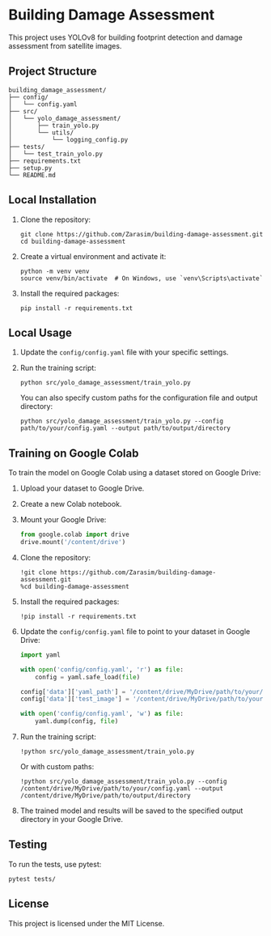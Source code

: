 # Building Damage Assessment

This project uses YOLOv8 for building footprint detection and damage assessment from satellite images.

## Project Structure

```
building_damage_assessment/
├── config/
│   └── config.yaml
├── src/
│   └── yolo_damage_assessment/
│       ├── train_yolo.py
│       └── utils/
│           └── logging_config.py
├── tests/
│   └── test_train_yolo.py
├── requirements.txt
├── setup.py
└── README.md
```

## Local Installation

1. Clone the repository:
    ```
    git clone https://github.com/Zarasim/building-damage-assessment.git
    cd building-damage-assessment
    ```

2. Create a virtual environment and activate it:
    ```
    python -m venv venv
    source venv/bin/activate  # On Windows, use `venv\Scripts\activate`
    ```

3. Install the required packages:
    ```
    pip install -r requirements.txt
    ```

## Local Usage

1. Update the `config/config.yaml` file with your specific settings.

2. Run the training script:
    ```
    python src/yolo_damage_assessment/train_yolo.py
    ```

    You can also specify custom paths for the configuration file and output directory:
    ```
    python src/yolo_damage_assessment/train_yolo.py --config path/to/your/config.yaml --output path/to/output/directory
    ```

## Training on Google Colab

To train the model on Google Colab using a dataset stored on Google Drive:

1. Upload your dataset to Google Drive.

2. Create a new Colab notebook.

3. Mount your Google Drive:
   ```python
   from google.colab import drive
   drive.mount('/content/drive')
   ```

4. Clone the repository:
   ```
   !git clone https://github.com/Zarasim/building-damage-assessment.git
   %cd building-damage-assessment
   ```

5. Install the required packages:
   ```
   !pip install -r requirements.txt
   ```

6. Update the `config/config.yaml` file to point to your dataset in Google Drive:
   ```python
   import yaml

   with open('config/config.yaml', 'r') as file:
       config = yaml.safe_load(file)

   config['data']['yaml_path'] = '/content/drive/MyDrive/path/to/your/data.yaml'
   config['data']['test_image'] = '/content/drive/MyDrive/path/to/your/test_image.jpg'

   with open('config/config.yaml', 'w') as file:
       yaml.dump(config, file)
   ```

7. Run the training script:
   ```
   !python src/yolo_damage_assessment/train_yolo.py
   ```

   Or with custom paths:
   ```
   !python src/yolo_damage_assessment/train_yolo.py --config /content/drive/MyDrive/path/to/your/config.yaml --output /content/drive/MyDrive/path/to/output/directory
   ```

8. The trained model and results will be saved to the specified output directory in your Google Drive.

## Testing

To run the tests, use pytest:

```
pytest tests/
```

## License

This project is licensed under the MIT License.
